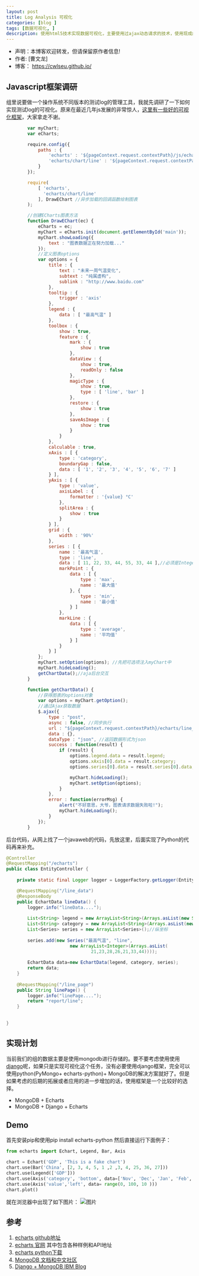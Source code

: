 ```yaml
---
layout: post
title: Log Analysis 可视化
categories: [blog ]
tags: [数据可视化, ]
description: 使用html5技术实现数据可视化，主要使用过ajax动态请求的技术，使用现成的数据可视化js框架echarts, 实现测试log的可视化。
---
```


- 声明：本博客欢迎转发，但请保留原作者信息!
- 作者: [曹文龙]
- 博客： <https://cwlseu.github.io/>



## Javascript框架调研

组里说要做一个操作系统不同版本的测试log的管理工具，我就先调研了一下如何实现测试log的可视化。原来在最近几年js发展的非常惊人，[这里有一些好的可视化框架](http://www.36dsj.com/archives/19522)，大家拿走不谢。

```js
		var myChart;
		var eCharts;

		require.config({
			paths : {
				'echarts' : '${pageContext.request.contextPath}/js/echarts2.0/echarts' ,
				'echarts/chart/line' : '${pageContext.request.contextPath}/js/echarts2.0/echarts' //需要的组件
			}
		});

		require(
			[ 'echarts', 
			  'echarts/chart/line'
			], DrawEChart //异步加载的回调函数绘制图表
		);

		//创建ECharts图表方法
		function DrawEChart(ec) {
			eCharts = ec;
			myChart = eCharts.init(document.getElementById('main'));
			myChart.showLoading({
				text : "图表数据正在努力加载..."
			});
			//定义图表options
			var options = {
				title : {
					text : "未来一周气温变化",
					subtext : "纯属虚构",
					sublink : "http://www.baidu.com"
				},
				tooltip : {
					trigger : 'axis'
				},
				legend : {
					data : [ "最高气温" ]
				},
				toolbox : {
					show : true,
					feature : {
						mark : {
							show : true
						},
						dataView : {
							show : true,
							readOnly : false
						},
						magicType : {
							show : true,
							type : [ 'line', 'bar' ]
						},
						restore : {
							show : true
						},
						saveAsImage : {
							show : true
						}
					}
				},
				calculable : true,
				xAxis : [ {
					type : 'category',
					boundaryGap : false,
					data : [ '1', '2', '3', '4', '5', '6', '7' ]
				} ],
				yAxis : [ {
					type : 'value',
					axisLabel : {
						formatter : '{value} °C'
					},
					splitArea : {
						show : true
					}
				} ],
				grid : {
					width : '90%'
				},
				series : [ {
					name : '最高气温',
					type : 'line',
					data : [ 11, 22, 33, 44, 55, 33, 44 ],//必须是Integer类型的,String计算平均值会出错
					markPoint : {
						data : [ {
							type : 'max',
							name : '最大值'
						}, {
							type : 'min',
							name : '最小值'
						} ]
					},
					markLine : {
						data : [ {
							type : 'average',
							name : '平均值'
						} ]
					}
				} ]
			};
			myChart.setOption(options); //先把可选项注入myChart中
			myChart.hideLoading();
			getChartData();//aja后台交互 
		}

		function getChartData() {
			//获得图表的options对象
			var options = myChart.getOption();
			//通过Ajax获取数据
			$.ajax({
				type : "post",
				async : false, //同步执行
				url : "${pageContext.request.contextPath}/echarts/line_data",
				data : {},
				dataType : "json", //返回数据形式为json
				success : function(result) {
					if (result) {
						options.legend.data = result.legend;
						options.xAxis[0].data = result.category;
						options.series[0].data = result.series[0].data;

						myChart.hideLoading();
						myChart.setOption(options);
					}
				},
				error : function(errorMsg) {
					alert("不好意思，大爷，图表请求数据失败啦!");
					myChart.hideLoading();
				}
			});
		}

```

后台代码，从网上找了一个javaweb的代码，先放这里，后面实现了Python的代码再来补充。

```java
@Controller
@RequestMapping("/echarts")
public class EntityController {
	
	private static final Logger logger = LoggerFactory.getLogger(EntityController.class);

	@RequestMapping("/line_data")
	@ResponseBody
	public EchartData lineData() {
		logger.info("lineData....");
		
		List<String> legend = new ArrayList<String>(Arrays.asList(new String[]{"最高气温"}));//数据分组
		List<String> category = new ArrayList<String>(Arrays.asList(new String []{"周一","周二","周三","周四","周五","周六","周日"}));//横坐标
		List<Series> series = new ArrayList<Series>();//纵坐标
		
		series.add(new Series("最高气温", "line", 
						new ArrayList<Integer>(Arrays.asList(
								21,23,28,26,21,33,44))));
		
		EchartData data=new EchartData(legend, category, series);
		return data;
	}
	
	@RequestMapping("/line_page")
	public String linePage() {
		logger.info("linePage....");
		return "report/line";
	}
	
	
}
```

## 实现计划
当前我们的组的数据主要是使用mongodb进行存储的。要不要考虑使用使用[django](http://www.ibm.com/developerworks/library/os-django-mongo/)呢，如果只是实现可视化这个任务，没有必要使用django框架，完全可以使用python(PyMongo+ echarts-python)+ MongoDB的解决方案就好了。但是如果考虑的后期的拓展或者应用的进一步增加的话，使用框架是一个比较好的选择。

* MongoDB + Echarts
* MongoDB + Django + Echarts

## Demo

首先安装pip和使用pip install echarts-python
然后直接运行下面例子：

```python
from echarts import Echart, Legend, Bar, Axis

chart = Echart('GDP', 'This is a fake chart')
chart.use(Bar('China', [2, 3, 4, 5, 1 ,2 ,3, 4, 25, 36, 27]))
chart.use(Legend(['GDP']))
chart.use(Axis('category', 'bottom', data=['Nov', 'Dec', 'Jan', 'Feb','March','April','Jun','Jul','Aug','Sep','Oct']))
chart.use(Axis('value','left', data= range(0, 100, 10 )))
chart.plot()
```
就在浏览器中出现了如下图片：
![图片](../../images/visualdata/bar.jpg)

## 参考

1. [echarts github地址](https://github.com/ecomfe/echarts)
2. [echarts 官网](http://echarts.baidu.com/index.html)
其中包含各种样例和API地址
3. [echarts python下载](https://github.com/yufeiminds/echarts-python)
4. [MongoDB 文档和中文社区](http://docs.mongoing.com/manual-zh/)
5. [Django + MongoDB IBM Blog](http://www.ibm.com/developerworks/library/os-django-mongo/)